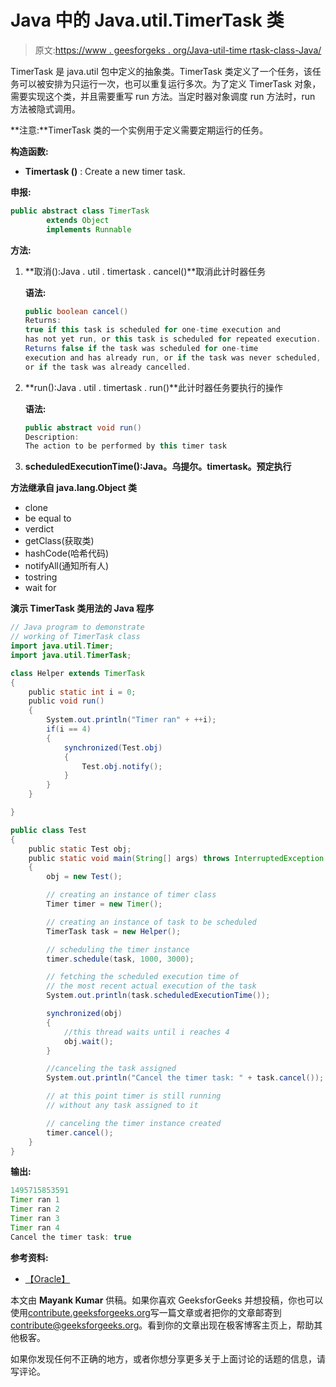 # Java 中的 Java.util.TimerTask 类

> 原文:[https://www . geesforgeks . org/Java-util-time rtask-class-Java/](https://www.geeksforgeeks.org/java-util-timertask-class-java/)

TimerTask 是 java.util 包中定义的抽象类。TimerTask 类定义了一个任务，该任务可以被安排为只运行一次，也可以重复运行多次。为了定义 TimerTask 对象，需要实现这个类，并且需要重写 run 方法。当定时器对象调度 run 方法时，run 方法被隐式调用。

**注意:**TimerTask 类的一个实例用于定义需要定期运行的任务。

**构造函数:**

*   **Timertask ()** : Create a new timer task.

**申报:**

```java
public abstract class TimerTask
        extends Object
        implements Runnable
```

**方法:**

1.  **取消():Java . util . timertask . cancel()**取消此计时器任务

    **语法:**

    ```java
    public boolean cancel()
    Returns:
    true if this task is scheduled for one-time execution and
    has not yet run, or this task is scheduled for repeated execution. 
    Returns false if the task was scheduled for one-time 
    execution and has already run, or if the task was never scheduled, 
    or if the task was already cancelled.
    ```

2.  **run():Java . util . timertask . run()**此计时器任务要执行的操作

    **语法:**

    ```java
    public abstract void run()
    Description:
    The action to be performed by this timer task
    ```

3.  **scheduledExecutionTime():Java。乌提尔。timertask。预定执行**

**方法继承自 java.lang.Object 类**

*   clone
*   be equal to
*   verdict
*   getClass(获取类)
*   hashCode(哈希代码)
*   notifyAll(通知所有人)
*   tostring
*   wait for

**演示 TimerTask 类用法的 Java 程序**

```java
// Java program to demonstrate 
// working of TimerTask class
import java.util.Timer;
import java.util.TimerTask;

class Helper extends TimerTask
{
    public static int i = 0;
    public void run()
    {
        System.out.println("Timer ran" + ++i);
        if(i == 4)
        {
            synchronized(Test.obj)
            {
                Test.obj.notify();
            }
        }
    }

}

public class Test
{
    public static Test obj;
    public static void main(String[] args) throws InterruptedException
    {
        obj = new Test();

        // creating an instance of timer class
        Timer timer = new Timer();

        // creating an instance of task to be scheduled
        TimerTask task = new Helper();

        // scheduling the timer instance
        timer.schedule(task, 1000, 3000);

        // fetching the scheduled execution time of 
        // the most recent actual execution of the task
        System.out.println(task.scheduledExecutionTime());

        synchronized(obj)
        {
            //this thread waits until i reaches 4
            obj.wait();
        }

        //canceling the task assigned 
        System.out.println("Cancel the timer task: " + task.cancel());

        // at this point timer is still running 
        // without any task assigned to it

        // canceling the timer instance created
        timer.cancel();
    }
}
```

**输出:**

```java
1495715853591
Timer ran 1
Timer ran 2
Timer ran 3
Timer ran 4
Cancel the timer task: true

```

**参考资料:**

*   [【Oracle】](https://docs.oracle.com/javase/8/docs/api/java/util/TimerTask.html)

本文由 **Mayank Kumar** 供稿。如果你喜欢 GeeksforGeeks 并想投稿，你也可以使用[contribute.geeksforgeeks.org](http://contribute.geeksforgeeks.org)写一篇文章或者把你的文章邮寄到 contribute@geeksforgeeks.org。看到你的文章出现在极客博客主页上，帮助其他极客。

如果你发现任何不正确的地方，或者你想分享更多关于上面讨论的话题的信息，请写评论。